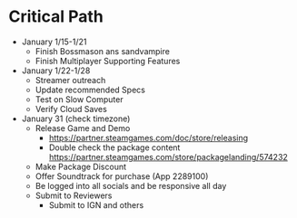 # Critical Path
- January 1/15-1/21
    - Finish Bossmason ans sandvampire
    - Finish Multiplayer Supporting Features
- January 1/22-1/28
    - Streamer outreach
    - Update recommended Specs
    - Test on Slow Computer
    - Verify Cloud Saves
- January 31 (check timezone)
    - Release Game and Demo
        - https://partner.steamgames.com/doc/store/releasing
        - Double check the package content https://partner.steamgames.com/store/packagelanding/574232
    - Make Package Discount
    - Offer Soundtrack for purchase (App 2289100)
    - Be logged into all socials and be responsive all day
    - Submit to Reviewers
        - Submit to IGN and others